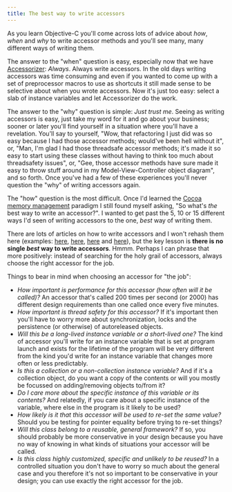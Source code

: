 ```yaml
---
title: The best way to write accessors
---
```


As you learn Objective-C you'll come across lots of advice about *how*, *when* and *why* to write accessor methods and you'll see many, many different ways of writing them.

The answer to the "when" question is easy, especially now that we have [Accessorizer](http://www.kevincallahan.org/software/accessorizer.html): *Always*. Always write accessors. In the old days writing accessors was time consuming and even if you wanted to come up with a set of preprocessor macros to use as shortcuts it still made sense to be selective about when you wrote accessors. Now it's just too easy: select a slab of instance variables and let Accessorizer do the work.

The answer to the "why" question is simple: *Just trust me*. Seeing as writing accessors is easy, just take my word for it and go about your business; sooner or later you'll find yourself in a situation where you'll have a revelation. You'll say to yourself, "Wow, that refactoring I just did was so easy because I had those accessor methods; would've been hell without it", or, "Man, I'm glad I had those threadsafe accessor methods; it's made it so easy to start using these classes without having to think too much about threadsafety issues", or, "Gee, those accessor methods have sure made it easy to throw stuff around in my Model-View-Controller object diagram", and so forth. Once you've had a few of these experiences you'll never question the "why" of writing accessors again.

The "how" question is the most difficult. Once I'd learned the [Cocoa memory management](http://www.stepwise.com/Articles/Technical/2001-03-11.01.html) paradigm I still found myself asking, "So what's *the* best way to write an accessor?". I wanted to get past the 5, 10 or 15 different ways I'd seen of writing accessors to the one, *best* way of writing them.

There are lots of articles on how to write accessors and I won't rehash them here (examples: [here](http://www.stepwise.com/Articles/Technical/2002-06-11.01.html), [here](http://www.stepwise.com/Articles/Technical/MemoryManagement.html), [here](http://nslog.com/archives/2003/05/05/accessor_methods.php) and [here](http://nslog.com/archives/2003/05/17/accessor_methods_part_2.php)), but the key lesson is **there is no single *best* way to write accessors**. Hmmm. Perhaps I can phrase that more positively: instead of searching for the holy grail of accessors, always choose the right accessor for the job.

Things to bear in mind when choosing an accessor for "the job":

-   *How important is performance for this accessor (how often will it be called)?* An accessor that's called 200 times per second (or 2000) has different design requirements than one called once every five minutes.
-   *How important is thread safety for this accessor?* If it's important then you'll have to worry more about synchronization, locks and the persistence (or otherwise) of autoreleased objects.
-   *Will this be a long-lived instance variable or a short-lived one?* The kind of accessor you'll write for an instance variable that is set at program launch and exists for the lifetime of the program will be very different from the kind you'd write for an instance variable that changes more often or less predictably.
-   *Is this a collection or a non-collection instance variable?* And if it's a collection object, do you want a copy of the contents or will you mostly be focussed on adding/removing objects to/from it?
-   *Do I care more about the specific instance of this variable or its contents?* And relatedly, if you care about a specific instance of the variable, where else in the program is it likely to be used?
-   *How likely is it that this accessor will be used to re-set the same value?* Should you be testing for pointer equality before trying to re-set things?
-   *Will this class belong to a reusable, general framework?* If so, you should probably be more conservative in your design because you have no way of knowing in what kinds of situations your accessor will be called.
-   *Is this class highly customized, specific and unlikely to be reused?* In a controlled situation you don't have to worry so much about the general case and you therefore it's not so important to be conservative in your design; you can use exactly the right accessor for the job.
